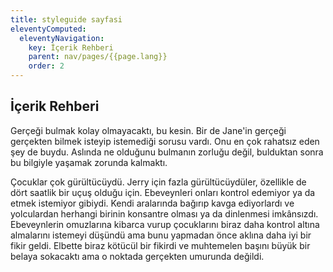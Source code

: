 ```yaml
---
title: styleguide sayfasi
eleventyComputed:
  eleventyNavigation:
    key: İçerik Rehberi
    parent: nav/pages/{{page.lang}}
    order: 2
---
```


## İçerik Rehberi

Gerçeği bulmak kolay olmayacaktı, bu kesin. Bir de Jane'in gerçeği gerçekten bilmek isteyip istemediği sorusu vardı. Onu en çok rahatsız eden şey de buydu. Aslında ne olduğunu bulmanın zorluğu değil, bulduktan sonra bu bilgiyle yaşamak zorunda kalmaktı.

Çocuklar çok gürültücüydü. Jerry için fazla gürültücüydüler, özellikle de dört saatlik bir uçuş olduğu için. Ebeveynleri onları kontrol edemiyor ya da etmek istemiyor gibiydi. Kendi aralarında bağırıp kavga ediyorlardı ve yolculardan herhangi birinin konsantre olması ya da dinlenmesi imkânsızdı. Ebeveynlerin omuzlarına kibarca vurup çocuklarını biraz daha kontrol altına almalarını istemeyi düşündü ama bunu yapmadan önce aklına daha iyi bir fikir geldi. Elbette biraz kötücül bir fikirdi ve muhtemelen başını büyük bir belaya sokacaktı ama o noktada gerçekten umurunda değildi.
